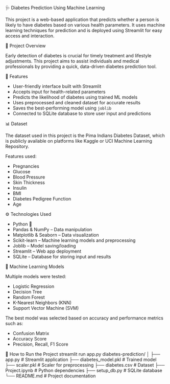 🩺 Diabetes Prediction Using Machine Learning

This project is a web-based application that predicts whether a person is likely to have diabetes based on various health parameters. It uses machine learning techniques for prediction and is deployed using Streamlit for easy access and interaction.

📌 Project Overview

Early detection of diabetes is crucial for timely treatment and lifestyle adjustments. This project aims to assist individuals and medical professionals by providing a quick, data-driven diabetes prediction tool.

🚀 Features

- User-friendly interface built with Streamlit
- Accepts input for health-related parameters
- Predicts the likelihood of diabetes using trained ML models
- Uses preprocessed and cleaned dataset for accurate results
- Saves the best-performing model using `joblib`
- Connected to SQLite database to store user input and predictions

📊 Dataset

The dataset used in this project is the Pima Indians Diabetes Dataset, which is publicly available on platforms like Kaggle or UCI Machine Learning Repository.

Features used:
- Pregnancies
- Glucose
- Blood Pressure
- Skin Thickness
- Insulin
- BMI
- Diabetes Pedigree Function
- Age

⚙️ Technologies Used

- Python 🐍
- Pandas & NumPy – Data manipulation
- Matplotlib & Seaborn – Data visualization
- Scikit-learn – Machine learning models and preprocessing
- Joblib – Model saving/loading
- Streamlit – Web app deployment
- SQLite – Database for storing input and results

🧠 Machine Learning Models

Multiple models were tested:
- Logistic Regression
- Decision Tree
- Random Forest
- K-Nearest Neighbors (KNN)
- Support Vector Machine (SVM)

The best model was selected based on accuracy and performance metrics such as:
- Confusion Matrix
- Accuracy Score
- Precision, Recall, F1 Score

🧪 How to Run the Project
streamlit run app.py
diabetes-prediction/
│
├── app.py                  # Streamlit application
├── diabetes_model.pkl      # Trained model
├── scaler.pkl              # Scaler for preprocessing
├── diabetes.csv            # Dataset
├── Project.ipynb        # Python dependencies
├── setup_db.py             # SQLite database
└── README.md               # Project documentation



